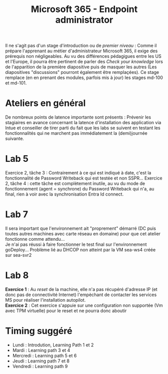 ﻿---
title: Microsoft 365 - Endpoint administrator
goDeploy: true
m365: true
labs: https://github.com/MicrosoftLearning/MD-102T00-Microsoft-365-Endpoint-Administrator/tree/master/Instructions/Labs
---
Il ne s'agit pas d'un stage d'introduction ou de *premier niveau* : Comme il prépare l'apprenant au métier d'administrateur Microsoft 365, il exige des prérequis non négligeables.
Au vu des différences pédagigues entre les US et l'Europe, il pourra être pertinent de parler des *Check your knowledge* lors de l'apparition de la première diapositive puis de masquer les autres (Les diapositives "discussions" pourront également être remplaçées).
Ce stage remplace (en en prenant des modules, parfois mis à jour) les stages md-100 et md-101.
# Ateliers en général
De nombreux points de latence importante sont présents : Prévenir les stagiaires en avance concernant la latence d'installation des application via Intue et conseiller de tirer parti du fait que les labs se suivent en testant les fonctionnalités qui ne marchent pas immédiatement la (demi)journée suivante.  
# Lab 5
Exercice 2, tâche 3 : Contrairement à ce qui est indiqué à date, c'est la fonctionnalité de Password Writeback qui est testée et non SSPR...
Exercice 2, tâche 4 : cette tâche est complètement inutile, au vu du mode de fonctionnement (agent = synchrone) du Password Writeback qui n'a, au final, rien à voir avec la synchronisation Entra Id connect.
# Lab 7
Il sera important que l'environnement ait "proprement" démarré (DC puis toutes autres machines avec carte réseau en domaine) pour que cet atelier fonctionne comme attendu...  
Je n'ai pas réussi à faire fonctionner le test final sur l'environnement goDeploy... Problème lié au DHCOP non atteint par la VM sea-ws4 créée
sur sea-svr2
# Lab 8
**Exercice 1** : Au *reset* de la machine, elle n'a pas récupéré d'adresse IP (et donc pas de connectivité Internet) l'empèchant de contacter les services MS pour réaliser l'installation autopilot.  
**Exercice 2** : Cet exercice s'appuie sur une configuration non supportée (Vm avec TPM virtuelle) pour le reset et ne pourra donc aboutir  
# Timing suggéré
- Lundi : Introdution, Learning Path 1 et 2
- Mardi : Learning path 3 et 4
- Mercredi : Learning path 5 et 6
- Jeudi : Learning path 7 et 8
- Vendredi : Learning path 9

